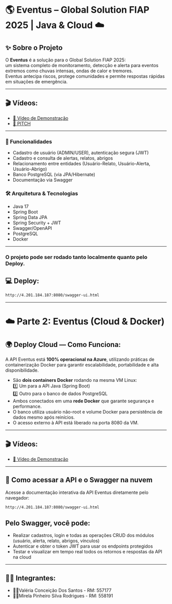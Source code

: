 # 🌎 Eventus – Global Solution FIAP 2025 | Java & Cloud ☁️

## ✨ Sobre o Projeto

O **Eventus** é a solução para o Global Solution FIAP 2025:  
um sistema completo de monitoramento, detecção e alerta para eventos extremos como chuvas intensas, ondas de calor e tremores.  
Eventus antecipa riscos, protege comunidades e permite respostas rápidas em situações de emergência.

---

## 🎬 Vídeos:

- [🔗 Vídeo de Demonstração](https://youtu.be/SEU-VIDEO-DEMO)
- [🔗 PITCH](https://youtu.be/OAyBGUx5pc8)

---

### 🚀 Funcionalidades
- Cadastro de usuário (ADMIN/USER), autenticação segura (JWT)
- Cadastro e consulta de alertas, relatos, abrigos
- Relacionamento entre entidades (Usuário-Relato, Usuário-Alerta, Usuário-Abrigo)
- Banco PostgreSQL (via JPA/Hibernate)
- Documentação via Swagger

### 🛠️ Arquitetura & Tecnologias
- Java 17
- Spring Boot
- Spring Data JPA
- Spring Security + JWT
- Swagger/OpenAPI
- PostgreSQL
- Docker

---
### O projeto pode ser rodado tanto localmente quanto pelo Deploy.

## 💻 Deploy:
```bash
http://4.201.184.187:8080/swagger-ui.html
```
---
# ☁️ Parte 2: Eventus (Cloud & Docker)

## 🌍 Deploy Cloud — Como Funciona:
A API Eventus está **100% operacional na Azure**, utilizando práticas de containerização Docker para garantir escalabilidade, portabilidade e alta disponibilidade.

- São **dois containers Docker** rodando na mesma VM Linux:  
  1️⃣ Um para a API Java (Spring Boot)  
  2️⃣ Outro para o banco de dados PostgreSQL  
- Ambos conectados em uma **rede Docker** que garante segurança e performance.
- O banco utiliza usuário não-root e volume Docker para persistência de dados mesmo após reinícios.
- O acesso externo à API está liberado na porta 8080 da VM.

---

## 🎬 Vídeos:

- [🔗 Vídeo de Demonstração](https://youtu.be/SEU-VIDEO-DEMO)

---

## 🔎 Como acessar a API e o Swagger na nuvem
Acesse a documentação interativa da API Eventus diretamente pelo navegador:

```bash
http://4.201.184.187:8080/swagger-ui.html
```

## Pelo Swagger, você pode:
- Realizar cadastros, login e todas as operações CRUD dos módulos (usuário, alerta, relato, abrigos, vínculos)
- Autenticar e obter o token JWT para usar os endpoints protegidos
- Testar e visualizar em tempo real todos os retornos e respostas da API na cloud

---

## 👩‍💻 Integrantes: 
- 💁‍♀️Valéria Conceição Dos Santos - RM: 557177
- 💁‍♀️Mirela Pinheiro Silva Rodrigues - RM: 558191

